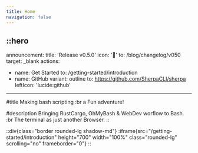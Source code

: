 ```yaml
---
title: Home
navigation: false
---
```


::hero
---
announcement:
  title: 'Release v0.5.0'
  icon: '🎉'
  to: /blog/changelog/v050
  target: \_blank
actions:
  - name: Get Started
    to: /getting-started/introduction
  - name: GitHub
    variant: outline
    to: https://github.com/SherpaCLI/sherpa
    leftIcon: 'lucide:github'
---

#title
Making bash scripting :br a Fun adventure!

#description
Bringing RustCargo, OhMyBash & WebDev worflow to Bash. :br The terminal as just another Browser.
::

::div{class="border rounded-lg shadow-md"}
:iframe{src="/getting-started/introduction" height="700" width="100%" class="rounded-lg" scrolling="no" frameborder="0"}
::
